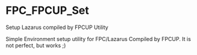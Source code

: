 # FPC_FPCUP_Set
Setup Lazarus compiled by FPCUP Utility

Simple Environment setup utility for FPC/Lazarus Compiled by FPCUP.
It is not perfect, but works ;)
